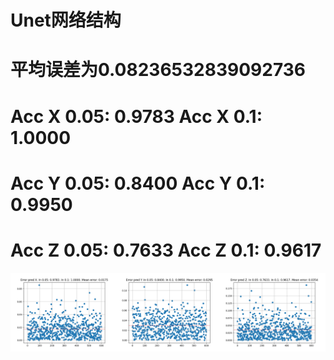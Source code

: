 # Unet网络结构
# 平均误差为0.08236532839092736
# Acc X 0.05: 0.9783 Acc X 0.1: 1.0000
# Acc Y 0.05: 0.8400 Acc Y 0.1: 0.9950
# Acc Z 0.05: 0.7633 Acc Z 0.1: 0.9617
![avatar](epoch_40.png)